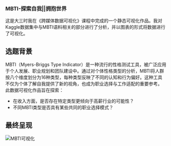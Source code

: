 ### MBTI-探索自我||拥抱世界

这是大三时我在《跨媒体数据可视化》课程中完成的一个静态可视化作品。我对Kaggle数据集中与MBTI语料相关的部分进行了分析，并以图表的形式将数据进行了可视化。

## 选题背景

MBTI（Myers-Briggs Type Indicator）是一种流行的性格测试工具，被广泛应用于个人发展、职业规划和团队建设中。通过对个体性格类型的分析，MBTI将人群按八个维度划分为16种类型，每种类型反映了不同的认知和行为偏好。这种工具不仅为个体了解自我提供了新的视角，也成为职业选择与工作适配的重要参考。
此数据可视化作品旨在探索：
- 在收入方面，是否存在特定类型更倾向于高薪行业的可能性？
- 不同MBTI类型是否具有某些共同的职业选择模式？


## 最终呈现

![MBTI可视化](../assets/visMBTI.png)
